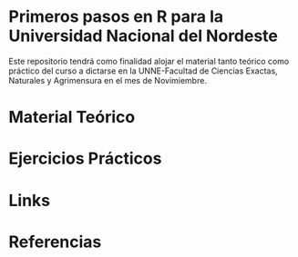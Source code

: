 # Primeros pasos en R para la Universidad Nacional del Nordeste
Este repositorio tendrá como finalidad alojar el material tanto teórico como práctico del curso a dictarse en la UNNE-Facultad de Ciencias Exactas, Naturales y Agrimensura 
en el mes de Novimiembre.
# Material Teórico
# Ejercicios Prácticos
# Links 
# Referencias
